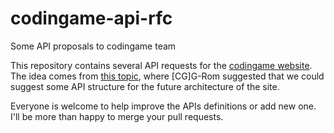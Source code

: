 # codingame-api-rfc
Some API proposals to codingame team

This repository contains several API requests for the [codingame website](https://www.codingame.com).
The idea comes from [this topic](https://www.codingame.com/forum/t/api-the-place-to-ask-for-improvements-in-cg-api), where [CG]G-Rom suggested that we could suggest some API structure for the future architecture of the site.

Everyone is welcome to help improve the APIs definitions or add new one. I'll be more than happy to merge your pull requests.

